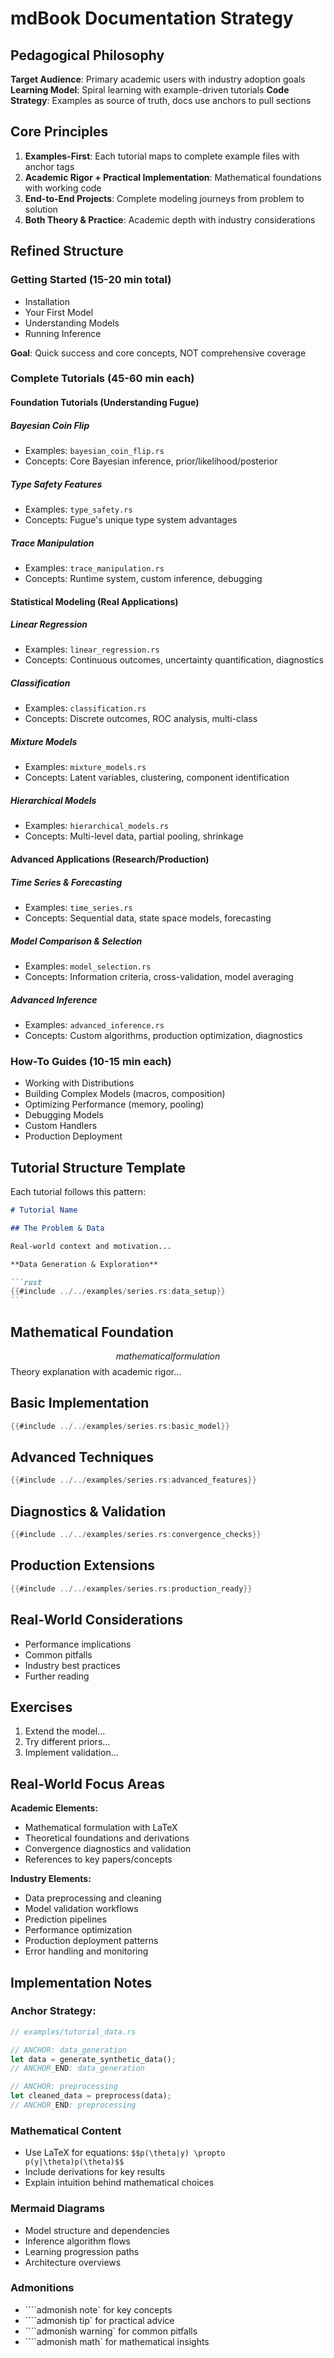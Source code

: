 # mdBook Documentation Strategy

## Pedagogical Philosophy

**Target Audience**: Primary academic users with industry adoption goals
**Learning Model**: Spiral learning with example-driven tutorials
**Code Strategy**: Examples as source of truth, docs use anchors to pull sections

## Core Principles

1. **Examples-First**: Each tutorial maps to complete example files with anchor tags
2. **Academic Rigor + Practical Implementation**: Mathematical foundations with working code
3. **End-to-End Projects**: Complete modeling journeys from problem to solution
4. **Both Theory & Practice**: Academic depth with industry considerations

## Refined Structure

### Getting Started (15-20 min total)

- Installation
- Your First Model
- Understanding Models
- Running Inference

**Goal**: Quick success and core concepts, NOT comprehensive coverage

### Complete Tutorials (45-60 min each)

#### Foundation Tutorials (Understanding Fugue)

##### Bayesian Coin Flip

- Examples: `bayesian_coin_flip.rs`
- Concepts: Core Bayesian inference, prior/likelihood/posterior

##### Type Safety Features

- Examples: `type_safety.rs`
- Concepts: Fugue's unique type system advantages

##### Trace Manipulation

- Examples: `trace_manipulation.rs`
- Concepts: Runtime system, custom inference, debugging

#### Statistical Modeling (Real Applications)

##### Linear Regression

- Examples: `linear_regression.rs`
- Concepts: Continuous outcomes, uncertainty quantification, diagnostics

##### Classification

- Examples: `classification.rs`
- Concepts: Discrete outcomes, ROC analysis, multi-class

##### Mixture Models

- Examples: `mixture_models.rs`
- Concepts: Latent variables, clustering, component identification

##### Hierarchical Models

- Examples: `hierarchical_models.rs`
- Concepts: Multi-level data, partial pooling, shrinkage

#### Advanced Applications (Research/Production)

##### Time Series & Forecasting

- Examples: `time_series.rs`
- Concepts: Sequential data, state space models, forecasting

##### Model Comparison & Selection

- Examples: `model_selection.rs`
- Concepts: Information criteria, cross-validation, model averaging

##### Advanced Inference

- Examples: `advanced_inference.rs`
- Concepts: Custom algorithms, production optimization, diagnostics

### How-To Guides (10-15 min each)

- Working with Distributions
- Building Complex Models (macros, composition)
- Optimizing Performance (memory, pooling)
- Debugging Models
- Custom Handlers
- Production Deployment

## Tutorial Structure Template

Each tutorial follows this pattern:

````markdown
# Tutorial Name

## The Problem & Data

Real-world context and motivation...

**Data Generation & Exploration**

```rust
{{#include ../../examples/series.rs:data_setup}}
```
````

## Mathematical Foundation

$$mathematical formulation$$
Theory explanation with academic rigor...

## Basic Implementation

```rust
{{#include ../../examples/series.rs:basic_model}}
```

## Advanced Techniques

```rust
{{#include ../../examples/series.rs:advanced_features}}
```

## Diagnostics & Validation

```rust
{{#include ../../examples/series.rs:convergence_checks}}
```

## Production Extensions

```rust
{{#include ../../examples/series.rs:production_ready}}
```

## Real-World Considerations

- Performance implications
- Common pitfalls
- Industry best practices
- Further reading

## Exercises

1. Extend the model...
2. Try different priors...
3. Implement validation...

## Real-World Focus Areas

**Academic Elements:**

- Mathematical formulation with LaTeX
- Theoretical foundations and derivations
- Convergence diagnostics and validation
- References to key papers/concepts

**Industry Elements:**

- Data preprocessing and cleaning
- Model validation workflows
- Prediction pipelines
- Performance optimization
- Production deployment patterns
- Error handling and monitoring

## Implementation Notes

### Anchor Strategy:

```rust
// examples/tutorial_data.rs

// ANCHOR: data_generation
let data = generate_synthetic_data();
// ANCHOR_END: data_generation

// ANCHOR: preprocessing
let cleaned_data = preprocess(data);
// ANCHOR_END: preprocessing
````

### Mathematical Content

- Use LaTeX for equations: `$$p(\theta|y) \propto p(y|\theta)p(\theta)$$`
- Include derivations for key results
- Explain intuition behind mathematical choices

### Mermaid Diagrams

- Model structure and dependencies
- Inference algorithm flows
- Learning progression paths
- Architecture overviews

### Admonitions

- ````admonish note` for key concepts
- ````admonish tip` for practical advice
- ````admonish warning` for common pitfalls
- ````admonish math` for mathematical insights
